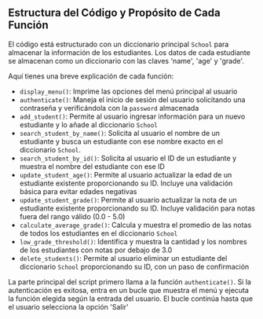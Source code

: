 ## Estructura del Código y Propósito de Cada Función

El código está estructurado con un diccionario principal `School` para almacenar la información de los estudiantes. Los datos de cada estudiante se almacenan como un diccionario con las claves 'name', 'age' y 'grade'.

Aquí tienes una breve explicación de cada función:

* `display_menu()`: Imprime las opciones del menú principal al usuario
* `authenticate()`: Maneja el inicio de sesión del usuario solicitando una contraseña y verificándola con la `password` almacenada
* `add_student()`: Permite al usuario ingresar información para un nuevo estudiante y lo añade al diccionario `School`
* `search_student_by_name()`: Solicita al usuario el nombre de un estudiante y busca un estudiante con ese nombre exacto en el diccionario `School`.
* `search_student_by_id()`: Solicita al usuario el ID de un estudiante y muestra el nombre del estudiante con ese ID
* `update_student_age()`: Permite al usuario actualizar la edad de un estudiante existente proporcionando su ID. Incluye una validación básica para evitar edades negativas
* `update_student_grade()`: Permite al usuario actualizar la nota de un estudiante existente proporcionando su ID. Incluye validación para notas fuera del rango válido (0.0 - 5.0)
* `calculate_average_grade()`: Calcula y muestra el promedio de las notas de todos los estudiantes en el diccionario `School`
* `low_grade_threshold()`: Identifica y muestra la cantidad y los nombres de los estudiantes con notas por debajo de 3.0
* `delete_students()`: Permite al usuario eliminar un estudiante del diccionario `School` proporcionando su ID, con un paso de confirmación

La parte principal del script primero llama a la función `authenticate()`. Si la autenticación es exitosa, entra en un bucle que muestra el menú y ejecuta la función elegida según la entrada del usuario. El bucle continúa hasta que el usuario selecciona la opción 'Salir'